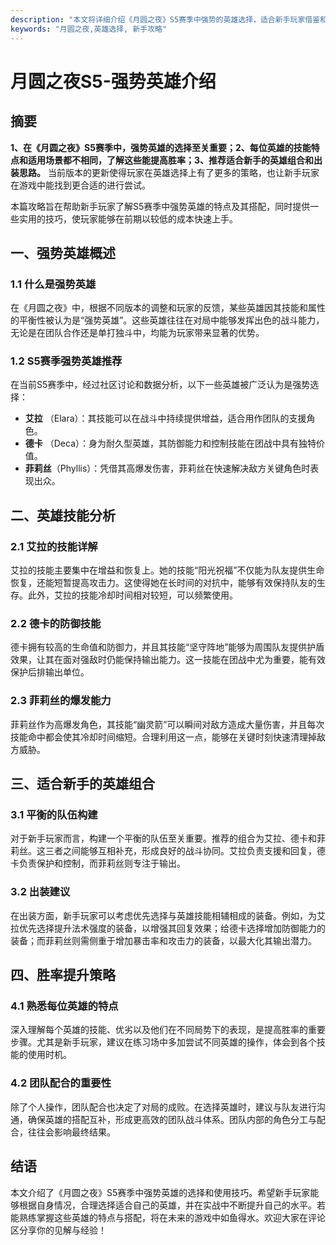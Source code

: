 ```yaml
---
description: "本文将详细介绍《月圆之夜》S5赛季中强势的英雄选择，适合新手玩家借鉴和运用。"
keywords: "月圆之夜,英雄选择, 新手攻略"
---
```

# 月圆之夜S5-强势英雄介绍

## 摘要

**1、在《月圆之夜》S5赛季中，强势英雄的选择至关重要；2、每位英雄的技能特点和适用场景都不相同，了解这些能提高胜率；3、推荐适合新手的英雄组合和出装思路。** 当前版本的更新使得玩家在英雄选择上有了更多的策略，也让新手玩家在游戏中能找到更合适的进行尝试。

本篇攻略旨在帮助新手玩家了解S5赛季中强势英雄的特点及其搭配，同时提供一些实用的技巧，使玩家能够在前期以较低的成本快速上手。

## 一、强势英雄概述

### 1.1 什么是强势英雄

在《月圆之夜》中，根据不同版本的调整和玩家的反馈，某些英雄因其技能和属性的平衡性被认为是“强势英雄”。这些英雄往往在对局中能够发挥出色的战斗能力，无论是在团队合作还是单打独斗中，均能为玩家带来显著的优势。

### 1.2 S5赛季强势英雄推荐

在当前S5赛季中，经过社区讨论和数据分析，以下一些英雄被广泛认为是强势选择：  
- **艾拉** （Elara）：其技能可以在战斗中持续提供增益，适合用作团队的支援角色。
- **德卡** （Deca）：身为耐久型英雄，其防御能力和控制技能在团战中具有独特价值。
- **菲莉丝**（Phyllis）：凭借其高爆发伤害，菲莉丝在快速解决敌方关键角色时表现出众。

## 二、英雄技能分析

### 2.1 艾拉的技能详解

艾拉的技能主要集中在增益和恢复上。她的技能“阳光祝福”不仅能为队友提供生命恢复，还能短暂提高攻击力。这使得她在长时间的对抗中，能够有效保持队友的生存。此外，艾拉的技能冷却时间相对较短，可以频繁使用。

### 2.2 德卡的防御技能

德卡拥有较高的生命值和防御力，并且其技能“坚守阵地”能够为周围队友提供护盾效果，让其在面对强敌时仍能保持输出能力。这一技能在团战中尤为重要，能有效保护后排输出单位。

### 2.3 菲莉丝的爆发能力

菲莉丝作为高爆发角色，其技能“幽灵箭”可以瞬间对敌方造成大量伤害，并且每次技能命中都会使其冷却时间缩短。合理利用这一点，能够在关键时刻快速清理掉敌方威胁。

## 三、适合新手的英雄组合

### 3.1 平衡的队伍构建

对于新手玩家而言，构建一个平衡的队伍至关重要。推荐的组合为艾拉、德卡和菲莉丝。这三者之间能够互相补充，形成良好的战斗协同。艾拉负责支援和回复，德卡负责保护和控制，而菲莉丝则专注于输出。

### 3.2 出装建议

在出装方面，新手玩家可以考虑优先选择与英雄技能相辅相成的装备。例如，为艾拉优先选择提升法术强度的装备，以增强其回复效果；给德卡选择增加防御能力的装备；而菲莉丝则需侧重于增加暴击率和攻击力的装备，以最大化其输出潜力。

## 四、胜率提升策略

### 4.1 熟悉每位英雄的特点

深入理解每个英雄的技能、优劣以及他们在不同局势下的表现，是提高胜率的重要步骤。尤其是新手玩家，建议在练习场中多加尝试不同英雄的操作，体会到各个技能的使用时机。

### 4.2 团队配合的重要性

除了个人操作，团队配合也决定了对局的成败。在选择英雄时，建议与队友进行沟通，确保英雄的搭配互补，形成更高效的团队战斗体系。团队内部的角色分工与配合，往往会影响最终结果。

## 结语

本文介绍了《月圆之夜》S5赛季中强势英雄的选择和使用技巧。希望新手玩家能够根据自身情况，合理选择适合自己的英雄，并在实战中不断提升自己的水平。若能熟练掌握这些英雄的特点与搭配，将在未来的游戏中如鱼得水。欢迎大家在评论区分享你的见解与经验！
